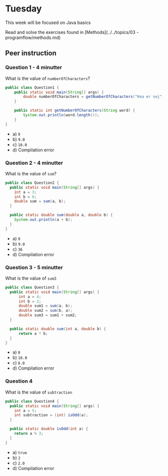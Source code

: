 # Tuesday

This week will be focused on Java basics

Read and solve the exercises found in [Methods](../../topics/03 - programflow/methods.md)



## Peer instruction



### Question 1 - 4 minutter

What is the value of `numberOfCharacters`?

```java
public class Question1 {
    public static void main(String[] args) {
        double numberOfCharacters = getNumberOfCharacters("Kea er sej");
    }

    public static int getNumberOfCharacters(String word) {
        System.out.println(word.length());
    }
}
```

- a) `9`
- b) `9.0`
- c) `10.0`
- d) Compilation error



### Question 2 - 4 minutter

What is the value of `sum`?

```java
public class Question2 {
  public static void main(String[] args) {
    int a = 3;
    int b = 6;
    double sum = sum(a, b);
  }

  public static double sum(double a, double b) {
    System.out.println(a + b);
  }
}
```

- a) `9`
- b) `9.0`
- c) `36`
- d) Compilation error



### Question 3 - 5 minutter

What is the value of `sum3`

```java
public class Question3 {
  public static void main(String[] args) {
      int a = 4;
      int b = 2;
      double sum1 = sum(a, b);
      double sum2 = sum(b, a);
      double sum3 = sum1 + sum2;
  }

  public static double sum(int a, double b) {
      return a * b;
  }
}
```

- a) `8`
- b) `16.0`
- c) `8.0`
- d) Compilation error



### Question 4

What is the value of `subtraction`

```java
public class Question4 {
  public static void main(String[] args) {
    int a = 5;
    int subtraction = (int) isOdd(a);
  }

  public static double isOdd(int a) {
    return a % 3;
  }
}
```

- a) `true`
- b) `2`
- c) `2.0`
- d) Compilation error
